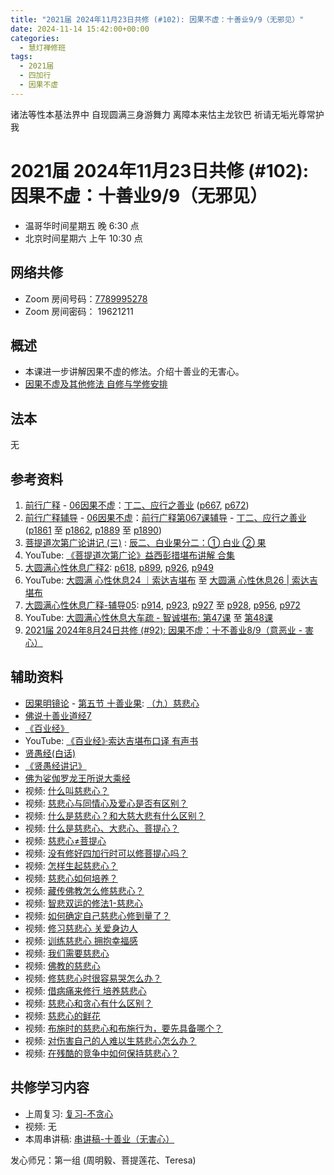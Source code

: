 ```yaml
---
title: "2021届 2024年11月23日共修 (#102): 因果不虚：十善业9/9（无邪见）"
date: 2024-11-14 15:42:00+00:00
categories:
  - 慧灯禅修班
tags:
  - 2021届
  - 四加行
  - 因果不虚
---
```

诸法等性本基法界中 自现圆满三身游舞力
离障本来怙主龙钦巴 祈请无垢光尊常护我

# 2021届 2024年11月23日共修 (#102): 因果不虚：十善业9/9（无邪见）

* 温哥华时间星期五 晚 6:30 点
* 北京时间星期六 上午 10:30 点

## 网络共修

* Zoom 房间号码：[7789995278](<>)
* Zoom 房间密码： 19621211

## 概述

* 本课进一步讲解因果不虚的修法。介绍十善业的无害心。 
* [因果不虚及其他修法 自修与学修安排 ](https://fohuifayu.com/index.php/huideng-jiangtang/chanxiuke/zen-03/8655-zen03-ygbx)

## 法本

无

## 参考资料

1. [](<>)[前行广释](<>) - [06因果不虚](<>)：[丁二、应行之善业](<>) ([p667](<>), [](<>)[p672](<>)[](<>))
2. [](<>)[前行广释辅导](<>) - [06因果不虚](<>)：[前行广释第067课辅导](<>) - [](<>)[丁二、应行之善业](<>) ([p1861](<>) 至 [p1862](<>), [p1889](<>) 至 [p1890](<>)) 
3. [](<>)[](<>)[菩提道次第广论讲记 (三)](<>) : [](<>)[辰二、白业果分二：① 白业 ② 果](<>) 
4. YouTube: [《菩提道次第广论》益西彭措堪布讲解 合集](<>)[](<>)
5. [大圆满心性休息广释2](<>)[](<>): [](<>)[](<>)[p618](<>), [p899](<>), [](<>)[](<>)[p926](<>), [p949](<>)
6. YouTube: [大圆满 心性休息24 ｜索达吉堪布](<>) 至 [大圆满 心性休息26 | 索达吉堪布](<>)
7. [大圆满心性休息广释-辅导05](<>): [p914](<>), [p923](<>)[](<>), [p927](<>) 至 [p928](<>), [](<>)[p956](<>), [p972](<>) 
8. YouTube: [大圆满心性休息大车疏 - 智诚堪布: 第47课](<>) 至 [第48课](<>)[](<>)[](<>)
9. [2021届 2024年8月24日共修 (#92): 因果不虚：十不善业8/9（意恶业 - 害心）](<>)

## **辅助资料**

* [](<>)[因果明镜论](<>) - [第五节 十善业果](<>): [（九）慈悲心](<>)
* [佛说十善业道经7](<>)
* [《百业经》](<>)[](<>)[](<>)
* YouTube: [《百业经》·索达吉堪布口译 有声书](<>)
* [贤愚经(白话)](<>)
* [](<>)[《贤愚经讲记》](<>)
* [佛为娑伽罗龙王所说大乘经](<>)
* 视频: [什么叫慈悲心？](<>)
* 视频: [慈悲心与同情心及爱心是否有区别？](<>)
* 视频: [什么是慈悲心？和大慈大悲有什么区别？](<>)
* 视频: [什么是慈悲心、大悲心、菩提心？](<>)
* 视频: [慈悲心≠菩提心](<>)
* 视频: [没有修好四加行时可以修菩提心吗？](<>)
* 视频: [怎样生起慈悲心？](<>)
* 视频: [慈悲心如何培养？](<>)
* 视频: [藏传佛教怎么修慈悲心？](<>)
* 视频: [智悲双运的修法1-慈悲心](<>)
* 视频: [如何确定自己慈悲心修到量了？](<>)
* 视频: [修习慈悲心 关爱身边人](<>)
* 视频: [训练慈悲心 拥抱幸福感](<>)
* 视频: [我们需要慈悲心](<>)
* 视频: [佛教的慈悲心](<>)
* 视频: [修慈悲心时很容易哭怎么办？](<>)
* 视频: [借病痛来修行 培养慈悲心](<>)
* 视频: [慈悲心和贪心有什么区别？](<>)
* 视频: [慈悲心的鲜花](<>)
* 视频: [布施时的慈悲心和布施行为，要先具备哪个？](<>)
* 视频: [对伤害自己的人难以生慈悲心怎么办？](<>)
* 视频: [在残酷的竞争中如何保持慈悲心？](<>)

[](<>)

## **共修学习内容**

* 上周复习: [](<>)[](<>)[复习-不贪心](<>)
* 视频: [](<>)无
* 本周串讲稿: [](<>)[串讲稿-十善业（无害心）](<>)

发心师兄：第一组 (周明毅、菩提莲花、Teresa)

